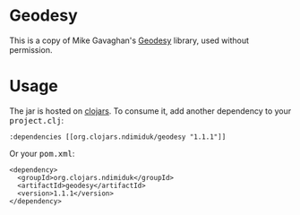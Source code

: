 # Geodesy

This is a copy of Mike Gavaghan's [Geodesy][0] library, used without
permission.

# Usage

The jar is hosted on [clojars][1]. To consume it, add another
dependency to your <tt>project.clj</tt>:

    :dependencies [[org.clojars.ndimiduk/geodesy "1.1.1"]]

Or your <tt>pom.xml</tt>:

    <dependency>
      <groupId>org.clojars.ndimiduk</groupId>
      <artifactId>geodesy</artifactId>
      <version>1.1.1</version>
    </dependency>

[0]: http://www.gavaghan.org/blog/free-source-code/geodesy-library-vincentys-formula-java/
[1]: https://clojars.org/org.clojars.ndimiduk/geodesy
